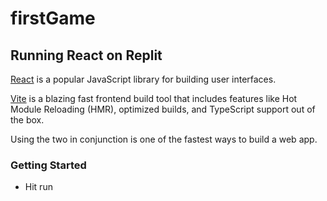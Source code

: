    # firstGame
   
   ## Running React on Replit
   
   [React](https://reactjs.org/) is a popular JavaScript library for building user interfaces.
   
   [Vite](https://vitejs.dev/) is a blazing fast frontend build tool that includes features like Hot Module Reloading (HMR), optimized builds, and TypeScript support out of the box.
   
   Using the two in conjunction is one of the fastest ways to build a web app.
   
   ### Getting Started
   - Hit run
